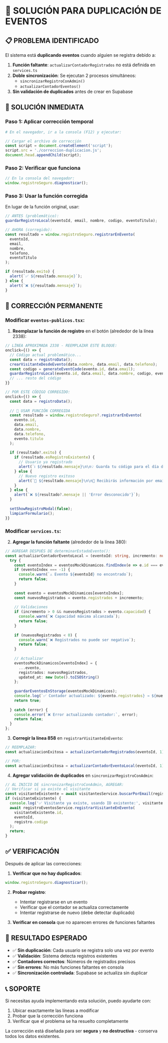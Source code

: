 # 🔧 SOLUCIÓN PARA DUPLICACIÓN DE EVENTOS

## 📋 PROBLEMA IDENTIFICADO

El sistema está **duplicando eventos** cuando alguien se registra debido a:

1. **Función faltante**: `actualizarContadorRegistrados` no está definida en `services.ts`
2. **Doble sincronización**: Se ejecutan 2 procesos simultáneos:
   - `sincronizarRegistroConAdmin()` 
   - `actualizarContadorEventos()`
3. **Sin validación de duplicados** antes de crear en Supabase

## 🚀 SOLUCIÓN INMEDIATA

### Paso 1: Aplicar corrección temporal
```bash
# En el navegador, ir a la consola (F12) y ejecutar:
```

```javascript
// Cargar el archivo de corrección
const script = document.createElement('script');
script.src = './correccion-duplicacion.js';
document.head.appendChild(script);
```

### Paso 2: Verificar que funciona
```javascript
// En la consola del navegador:
window.registroSeguro.diagnosticar();
```

### Paso 3: Usar la función corregida
En lugar de la función original, usar:

```javascript
// ANTES (problemático):
guardarRegistroLocal(eventoId, email, nombre, codigo, eventoTitulo);

// AHORA (corregido):
const resultado = window.registroSeguro.registrarEnEvento(
  eventoId, 
  email, 
  nombre, 
  telefono, 
  eventoTitulo
);

if (resultado.exito) {
  alert(`✅ ${resultado.mensaje}`);
} else {
  alert(`❌ ${resultado.mensaje}`);
}
```

## 🔧 CORRECCIÓN PERMANENTE

### Modificar `eventos-publicos.tsx`:

1. **Reemplazar la función de registro** en el botón (alrededor de la línea 2338):

```typescript
// LÍNEA APROXIMADA 2338 - REEMPLAZAR ESTE BLOQUE:
onclick={() => {
  // Código actual problemático...
  const data = registroData();
  crearVisitanteDesdeEvento(data.nombre, data.email, data.telefono);
  const codigo = generateEventCode(evento.id, data.email);
  guardarRegistroLocal(evento.id, data.email, data.nombre, codigo, evento.titulo);
  // ... resto del código
}}

// POR ESTE CÓDIGO CORREGIDO:
onclick={() => {
  const data = registroData();
  
  // 🔧 USAR FUNCIÓN CORREGIDA
  const resultado = window.registroSeguro?.registrarEnEvento(
    evento.id,
    data.email,
    data.nombre,
    data.telefono,
    evento.titulo
  );
  
  if (resultado?.exito) {
    if (resultado.esRegistroExistente) {
      // Usuario ya registrado
      alert(`ℹ️ ${resultado.mensaje}\n\n💡 Guarda tu código para el día del evento.`);
    } else {
      // Nuevo registro exitoso
      alert(`🎉 ${resultado.mensaje}\n\n📧 Recibirás información por email.\n💾 Tus datos se guardaron para futuras visitas.`);
    }
  } else {
    alert(`❌ ${resultado?.mensaje || 'Error desconocido'}`);
  }
  
  setShowRegistroModal(false);
  limpiarFormulario();
}}
```

### Modificar `services.ts`:

2. **Agregar la función faltante** (alrededor de la línea 380):

```typescript
// AGREGAR DESPUÉS DE determinarEstadoEvento():
const actualizarContadorEventoLocal = (eventoId: string, incremento: number = 1): boolean => {
  try {
    const eventoIndex = eventosMockDinamicos.findIndex(e => e.id === eventoId);
    if (eventoIndex === -1) {
      console.warn(`⚠️ Evento ${eventoId} no encontrado`);
      return false;
    }
    
    const evento = eventosMockDinamicos[eventoIndex];
    const nuevosRegistrados = evento.registrados + incremento;
    
    // Validaciones
    if (incremento > 0 && nuevosRegistrados > evento.capacidad) {
      console.warn(`❌ Capacidad máxima alcanzada`);
      return false;
    }
    
    if (nuevosRegistrados < 0) {
      console.warn(`❌ Registrados no puede ser negativo`);
      return false;
    }
    
    // Actualizar
    eventosMockDinamicos[eventoIndex] = {
      ...evento,
      registrados: nuevosRegistrados,
      updated_at: new Date().toISOString()
    };
    
    guardarEventosEnStorage(eventosMockDinamicos);
    console.log(`✅ Contador actualizado: ${evento.registrados} → ${nuevosRegistrados}`);
    return true;
    
  } catch (error) {
    console.error(`❌ Error actualizando contador:`, error);
    return false;
  }
};
```

3. **Corregir la línea 858** en `registrarVisitanteEnEvento`:

```typescript
// REEMPLAZAR:
const actualizacionExitosa = actualizarContadorRegistrados(eventoId, 1);

// POR:
const actualizacionExitosa = actualizarContadorEventoLocal(eventoId, 1);
```

4. **Agregar validación de duplicados** en `sincronizarRegistroConAdmin`:

```typescript
// AL INICIO DE sincronizarRegistroConAdmin, AGREGAR:
// Verificar si ya existe el visitante
const visitanteExistente = await visitantesService.buscarPorEmail(registro.email);
if (visitanteExistente) {
  console.log('✅ Visitante ya existe, usando ID existente:', visitanteExistente.id);
  await registroEventosService.registrarVisitanteEnEvento(
    visitanteExistente.id,
    eventoId,
    registro.codigo
  );
  return;
}
```

## ✅ VERIFICACIÓN

Después de aplicar las correcciones:

1. **Verificar que no hay duplicados**:
```javascript
window.registroSeguro.diagnosticar();
```

2. **Probar registro**:
   - Intentar registrarse en un evento
   - Verificar que el contador se actualiza correctamente
   - Intentar registrarse de nuevo (debe detectar duplicado)

3. **Verificar en consola** que no aparecen errores de funciones faltantes

## 🎯 RESULTADO ESPERADO

- ✅ **Sin duplicación**: Cada usuario se registra solo una vez por evento
- ✅ **Validación**: Sistema detecta registros existentes
- ✅ **Contadores correctos**: Números de registrados precisos
- ✅ **Sin errores**: No más funciones faltantes en consola
- ✅ **Sincronización controlada**: Supabase se actualiza sin duplicar

## 📞 SOPORTE

Si necesitas ayuda implementando esta solución, puedo ayudarte con:

1. Ubicar exactamente las líneas a modificar
2. Probar que la corrección funciona
3. Verificar que el problema se ha resuelto completamente

La corrección está diseñada para ser **segura** y **no destructiva** - conserva todos los datos existentes.
